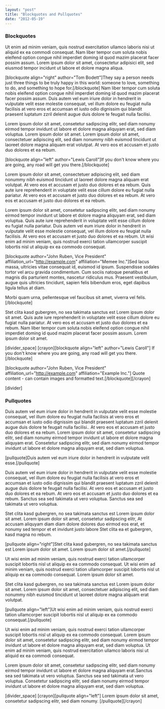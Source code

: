 ```yaml
---
layout: "post"
title: "Blockquotes and Pullquotes"
date: "2012-05-19"
---
```


### Blockquotes

Ut enim ad minim veniam, quis nostrud exercitation ullamco laboris nisi ut aliquid ex ea commodi consequat. Nam liber tempor cum soluta nobis eleifend option congue nihil imperdiet doming id quod mazim placerat facer possim assum. Lorem ipsum dolor sit amet, consectetur adipisici elit, sed eiusmod tempor incidunt ut labore et dolore magna aliqua.

[blockquote align="right" author="Tom Bodett"]They say a person needs just three things to be truly happy in this world: someone to love, something to do, and something to hope for.[/blockquote]
Nam liber tempor cum soluta nobis eleifend option congue nihil imperdiet doming id quod mazim placerat facer possim assum. Duis autem vel eum iriure dolor in hendrerit in vulputate velit esse molestie consequat, vel illum dolore eu feugiat nulla facilisis at vero eros et accumsan et iusto odio dignissim qui blandit praesent luptatum zzril delenit augue duis dolore te feugait nulla facilisi.

Lorem ipsum dolor sit amet, consetetur sadipscing elitr, sed diam nonumy eirmod tempor invidunt ut labore et dolore magna aliquyam erat, sed diam voluptua. Lorem ipsum dolor sit amet. Lorem ipsum dolor sit amet, consectetuer adipiscing elit, sed diam nonummy nibh euismod tincidunt ut laoreet dolore magna aliquam erat volutpat. At vero eos et accusam et justo duo dolores et ea rebum.

[blockquote align="left" author="Lewis Caroll"]If you don't know where you are going, any road will get you there.[/blockquote]

Lorem ipsum dolor sit amet, consectetuer adipiscing elit, sed diam nonummy nibh euismod tincidunt ut laoreet dolore magna aliquam erat volutpat. At vero eos et accusam et justo duo dolores et ea rebum. Quis aute iure reprehenderit in voluptate velit esse cillum dolore eu fugiat nulla pariatur. At vero eos et accusam et justo duo dolores et ea rebum. At vero eos et accusam et justo duo dolores et ea rebum.

Lorem ipsum dolor sit amet, consetetur sadipscing elitr, sed diam nonumy eirmod tempor invidunt ut labore et dolore magna aliquyam erat, sed diam voluptua. Quis aute iure reprehenderit in voluptate velit esse cillum dolore eu fugiat nulla pariatur. Duis autem vel eum iriure dolor in hendrerit in vulputate velit esse molestie consequat, vel illum dolore eu feugiat nulla facilisis. At vero eos et accusam et justo duo dolores et ea rebum. Ut wisi enim ad minim veniam, quis nostrud exerci tation ullamcorper suscipit lobortis nisl ut aliquip ex ea commodo consequat.

[blockquote author="John Ruben, Vice President" affiliation_url="http://example.com" affiliation="Memee Inc."]Sed lacus massa, ultricies vitae consequat id, euismod id ipsum. Suspendisse sodales tortor vel arcu gravida condimentum. Cum sociis natoque penatibus et magnis dis parturient montes, nascetur ridiculus mus. Praesent vestibulum, augue quis ultricies tincidunt, sapien felis bibendum eros, eget dapibus ligula tellus at diam.

Morbi quam urna, pellentesque vel faucibus sit amet, viverra vel felis.
[/blockquote]

Stet clita kasd gubergren, no sea takimata sanctus est Lorem ipsum dolor sit amet. Quis aute iure reprehenderit in voluptate velit esse cillum dolore eu fugiat nulla pariatur. At vero eos et accusam et justo duo dolores et ea rebum. Nam liber tempor cum soluta nobis eleifend option congue nihil imperdiet doming id quod mazim placerat facer possim assum. Lorem ipsum dolor sit amet.

[divider_space]
[crayon][blockquote align="left" author="Lewis Caroll"]
If you don't know where you are going, any road will get you there.
[/blockquote]

[blockquote author="John Ruben, Vice President" affiliation_url="http://example.com" affiliation="Example Inc."]
Quote content - can contain images and formatted text.[/blockquote][/crayon]

[divider]

### Pullquotes

Duis autem vel eum iriure dolor in hendrerit in vulputate velit esse molestie consequat, vel illum dolore eu feugiat nulla facilisis at vero eros et accumsan et iusto odio dignissim qui blandit praesent luptatum zzril delenit augue duis dolore te feugait nulla facilisi.. At vero eos et accusam et justo duo dolores et ea rebum. Lorem ipsum dolor sit amet, consetetur sadipscing elitr, sed diam nonumy eirmod tempor invidunt ut labore et dolore magna aliquyam erat. Consetetur sadipscing elitr, sed diam nonumy eirmod tempor invidunt ut labore et dolore magna aliquyam erat, sed diam voluptua.

[pullquote]Duis autem vel eum iriure dolor in hendrerit in vulputate velit esse.[/pullquote]

Duis autem vel eum iriure dolor in hendrerit in vulputate velit esse molestie consequat, vel illum dolore eu feugiat nulla facilisis at vero eros et accumsan et iusto odio dignissim qui blandit praesent luptatum zzril delenit augue duis dolore te feugait nulla facilisi. At vero eos et accusam et justo duo dolores et ea rebum. At vero eos et accusam et justo duo dolores et ea rebum. Sanctus sea sed takimata ut vero voluptua. Sanctus sea sed takimata ut vero voluptua.

Stet clita kasd gubergren, no sea takimata sanctus est Lorem ipsum dolor sit amet. Lorem ipsum dolor sit amet, consetetur sadipscing elitr, At accusam aliquyam diam diam dolore dolores duo eirmod eos erat, et nonumy sed tempor et et invidunt justo labore Stet clita ea et gubergren, kasd magna no rebum.

[pullquote align="right"]Stet clita kasd gubergren, no sea takimata sanctus est Lorem ipsum dolor sit amet. Lorem ipsum dolor sit amet.[/pullquote]

Ut wisi enim ad minim veniam, quis nostrud exerci tation ullamcorper suscipit lobortis nisl ut aliquip ex ea commodo consequat. Ut wisi enim ad minim veniam, quis nostrud exerci tation ullamcorper suscipit lobortis nisl ut aliquip ex ea commodo consequat. Lorem ipsum dolor sit amet.

Stet clita kasd gubergren, no sea takimata sanctus est Lorem ipsum dolor sit amet. Lorem ipsum dolor sit amet, consectetuer adipiscing elit, sed diam nonummy nibh euismod tincidunt ut laoreet dolore magna aliquam erat volutpat.

[pullquote align="left"]Ut wisi enim ad minim veniam, quis nostrud exerci tation ullamcorper suscipit lobortis nisl ut aliquip ex ea commodo consequat.[/pullquote]

Ut wisi enim ad minim veniam, quis nostrud exerci tation ullamcorper suscipit lobortis nisl ut aliquip ex ea commodo consequat. Lorem ipsum dolor sit amet, consetetur sadipscing elitr, sed diam nonumy eirmod tempor invidunt ut labore et dolore magna aliquyam erat, sed diam voluptua. Ut enim ad minim veniam, quis nostrud exercitation ullamco laboris nisi ut aliquid ex ea commodi consequat.

Lorem ipsum dolor sit amet, consetetur sadipscing elitr, sed diam nonumy eirmod tempor invidunt ut labore et dolore magna aliquyam erat.Sanctus sea sed takimata ut vero voluptua. Sanctus sea sed takimata ut vero voluptua. Consetetur sadipscing elitr, sed diam nonumy eirmod tempor invidunt ut labore et dolore magna aliquyam erat, sed diam voluptua.

[divider_space]
[crayon][pullquote align="left"]
Lorem ipsum dolor sit amet, consetetur sadipscing elitr, sed diam nonumy.
[/pullquote][/crayon]